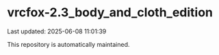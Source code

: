 # vrcfox-2.3_body_and_cloth_edition

Last updated: 2025-06-08 11:01:39

This repository is automatically maintained.
